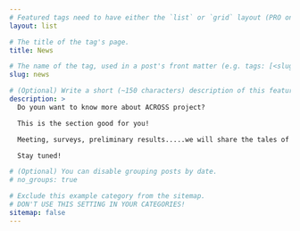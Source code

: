 ```yaml
---
# Featured tags need to have either the `list` or `grid` layout (PRO only).
layout: list

# The title of the tag's page.
title: News

# The name of the tag, used in a post's front matter (e.g. tags: [<slug>]).
slug: news

# (Optional) Write a short (~150 characters) description of this featured tag.
description: >
  Do youn want to know more about ACROSS project?

  This is the section good for you!

  Meeting, surveys, preliminary results.....we will share the tales of this adventure with you!

  Stay tuned!

# (Optional) You can disable grouping posts by date.
# no_groups: true

# Exclude this example category from the sitemap.
# DON'T USE THIS SETTING IN YOUR CATEGORIES!
sitemap: false
---
```

